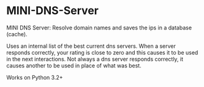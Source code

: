 MINI-DNS-Server
===============

MINI DNS Server: Resolve domain names and saves the ips in a database (cache).

Uses an internal list of the best current dns servers.
When a server responds correctly, your rating is close to zero and this causes it to be used in the next interactions.
Not always a dns server responds correctly, it causes another to be used in place of what was best.

Works on Python 3.2+
